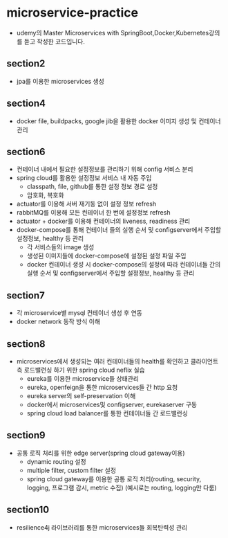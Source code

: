 # microservice-practice
* udemy의 Master Microservices with SpringBoot,Docker,Kubernetes강의를 듣고 작성한 코드입니다.

## section2
* jpa를 이용한 microservices 생성

## section4
* docker file, buildpacks, google jib을 활용한 docker 이미지 생성 및 컨테이너 관리

## section6
* 컨테이너 내에서 필요한 설정정보를 관리하기 위해 config 서비스 분리
* spring cloud를 활용한 설정정보 서비스 내 자동 주입
  - classpath, file, github를 통한 설정 정보 경로 설정
  - 암호화, 복호화
* actuator를 이용해 서버 재기동 없이 설정 정보 refresh
* rabbitMQ를 이용해 모든 컨테이너 한 번에 설정정보 refresh
* actuator + docker를 이용해 컨테이너의 liveness, readiness 관리
* docker-compose를 통해 컨테이너 들의 실행 순서 및 configserver에서 주입할 설정정보, healthy 등 관리
  - 각 서비스들의 image 생성
  - 생성된 이미지들에 docker-compose에 설정된 설정 파일 주입
  - docker 컨테이너 생성 시 docker-compose의 설정에 따라 컨테이너들 간의 실행 순서 및 configserver에서 주입할 설정정보, healthy 등 관리
  
## section7
* 각 microservice별 mysql 컨테이너 생성 후 연동
* docker network 동작 방식 이해

## section8
* microservices에서 생성되는 여러 컨테이너들의 health를 확인하고 클라이언트 측 로드밸런싱 하기 위한 spring cloud neflix 실습
  - eureka를 이용한 microservice들 상태관리
  - eureka, openfeign을 통한 microservices들 간 http 요청
  - eureka server의 self-preservation 이해
  - docker에서 microservices및 configserver, eurekaserver 구동
  - spring cloud load balancer를 통한 컨테이너들 간 로드밸런싱
 
## section9
* 공통 로직 처리를 위한 edge server(spring cloud gateway이용)
  - dynamic routing 설정
  - multiple filter, custom filter 설정
  - spring cloud gateway를 이용한 공통 로직 처리(routing, security, logging, 프로그램 감시, metric 수집)
    (예시로는 routing, logging만 다룸)
    
## section10
* resilience4j 라이브러리를 통한 microservices들 회복탄력성 관리
